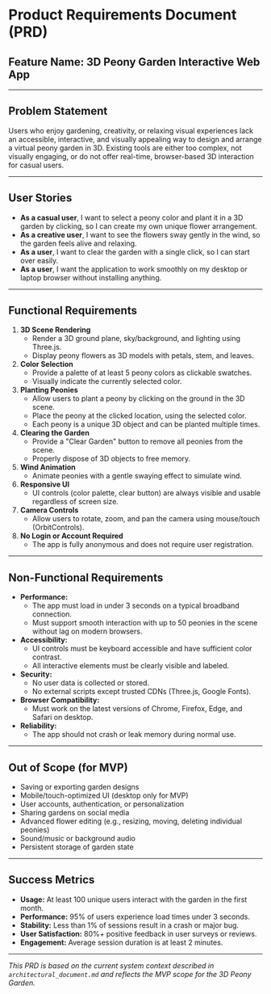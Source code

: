 # Product Requirements Document (PRD)

## Feature Name: 3D Peony Garden Interactive Web App

---

## Problem Statement

Users who enjoy gardening, creativity, or relaxing visual experiences lack an accessible, interactive, and visually appealing way to design and arrange a virtual peony garden in 3D. Existing tools are either too complex, not visually engaging, or do not offer real-time, browser-based 3D interaction for casual users.

---

## User Stories

- **As a casual user**, I want to select a peony color and plant it in a 3D garden by clicking, so I can create my own unique flower arrangement.
- **As a creative user**, I want to see the flowers sway gently in the wind, so the garden feels alive and relaxing.
- **As a user**, I want to clear the garden with a single click, so I can start over easily.
- **As a user**, I want the application to work smoothly on my desktop or laptop browser without installing anything.

---

## Functional Requirements

1. **3D Scene Rendering**
    - Render a 3D ground plane, sky/background, and lighting using Three.js.
    - Display peony flowers as 3D models with petals, stem, and leaves.
2. **Color Selection**
    - Provide a palette of at least 5 peony colors as clickable swatches.
    - Visually indicate the currently selected color.
3. **Planting Peonies**
    - Allow users to plant a peony by clicking on the ground in the 3D scene.
    - Place the peony at the clicked location, using the selected color.
    - Each peony is a unique 3D object and can be planted multiple times.
4. **Clearing the Garden**
    - Provide a "Clear Garden" button to remove all peonies from the scene.
    - Properly dispose of 3D objects to free memory.
5. **Wind Animation**
    - Animate peonies with a gentle swaying effect to simulate wind.
6. **Responsive UI**
    - UI controls (color palette, clear button) are always visible and usable regardless of screen size.
7. **Camera Controls**
    - Allow users to rotate, zoom, and pan the camera using mouse/touch (OrbitControls).
8. **No Login or Account Required**
    - The app is fully anonymous and does not require user registration.

---

## Non-Functional Requirements

- **Performance:**
    - The app must load in under 3 seconds on a typical broadband connection.
    - Must support smooth interaction with up to 50 peonies in the scene without lag on modern browsers.
- **Accessibility:**
    - UI controls must be keyboard accessible and have sufficient color contrast.
    - All interactive elements must be clearly visible and labeled.
- **Security:**
    - No user data is collected or stored.
    - No external scripts except trusted CDNs (Three.js, Google Fonts).
- **Browser Compatibility:**
    - Must work on the latest versions of Chrome, Firefox, Edge, and Safari on desktop.
- **Reliability:**
    - The app should not crash or leak memory during normal use.

---

## Out of Scope (for MVP)

- Saving or exporting garden designs
- Mobile/touch-optimized UI (desktop only for MVP)
- User accounts, authentication, or personalization
- Sharing gardens on social media
- Advanced flower editing (e.g., resizing, moving, deleting individual peonies)
- Sound/music or background audio
- Persistent storage of garden state

---

## Success Metrics

- **Usage:** At least 100 unique users interact with the garden in the first month.
- **Performance:** 95% of users experience load times under 3 seconds.
- **Stability:** Less than 1% of sessions result in a crash or major bug.
- **User Satisfaction:** 80%+ positive feedback in user surveys or reviews.
- **Engagement:** Average session duration is at least 2 minutes.

---

_This PRD is based on the current system context described in `architectural_document.md` and reflects the MVP scope for the 3D Peony Garden._
